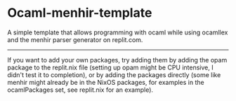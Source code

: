 # Ocaml-menhir-template

A simple template that allows programming with ocaml while using ocamllex and the menhir parser generator on replit.com.

---

If you want to add your own packages, try adding them by adding the opam package to the replit.nix file (setting up opam might be CPU intensive, I didn't test it to completion), or by adding the packages directly (some like menhir might already be in the NixOS packages, for examples in the ocamlPackages set, see replit.nix for an example).
